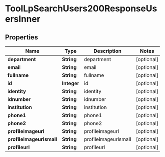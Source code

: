 

# ToolLpSearchUsers200ResponseUsersInner


## Properties

| Name | Type | Description | Notes |
|------------ | ------------- | ------------- | -------------|
|**department** | **String** | department |  [optional] |
|**email** | **String** | email |  [optional] |
|**fullname** | **String** | fullname |  [optional] |
|**id** | **Integer** | id |  [optional] |
|**identity** | **String** | identity |  [optional] |
|**idnumber** | **String** | idnumber |  [optional] |
|**institution** | **String** | institution |  [optional] |
|**phone1** | **String** | phone1 |  [optional] |
|**phone2** | **String** | phone2 |  [optional] |
|**profileimageurl** | **String** | profileimageurl |  [optional] |
|**profileimageurlsmall** | **String** | profileimageurlsmall |  [optional] |
|**profileurl** | **String** | profileurl |  [optional] |



